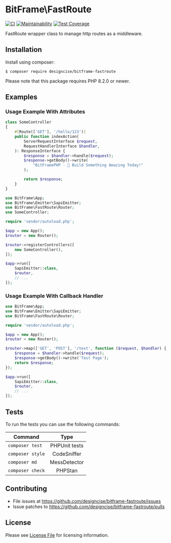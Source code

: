 # BitFrame\FastRoute

[![CI](https://github.com/designcise/bitframe-fastroute/actions/workflows/ci.yml/badge.svg)](https://github.com/designcise/bitframe-fastroute/actions/workflows/ci.yml)
[![Maintainability](https://api.codeclimate.com/v1/badges/b4f08707fc26da971047/maintainability)](https://codeclimate.com/github/designcise/bitframe-fastroute/maintainability)
[![Test Coverage](https://api.codeclimate.com/v1/badges/b4f08707fc26da971047/test_coverage)](https://codeclimate.com/github/designcise/bitframe-fastroute/test_coverage)

FastRoute wrapper class to manage http routes as a middleware.

## Installation

Install using composer:

```
$ composer require designcise/bitframe-fastroute
```

Please note that this package requires PHP 8.2.0 or newer.

## Examples

### Usage Example With Attributes

```php
class SomeController
{
    #[Route(['GET'], '/hello/123')]
    public function indexAction(
        ServerRequestInterface $request,
        RequestHandlerInterface $handler,
    ): ResponseInterface {
        $response = $handler->handle($request);
        $response->getBody()->write(
            "BitFramePHP - 👋 Build Something Amazing Today!"
        );

        return $response;
    }
}
```

```php
use BitFrame\App;
use BitFrame\Emitter\SapiEmitter;
use BitFrame\FastRoute\Router;
use SomeController;

require 'vendor/autoload.php';

$app = new App();
$router = new Router();

$router->registerControllers([
    new SomeController(),
]);

$app->run([
    SapiEmitter::class,
    $router,
    // ...
]);
```

### Usage Example With Callback Handler

```php
use BitFrame\App;
use BitFrame\Emitter\SapiEmitter;
use BitFrame\FastRoute\Router;

require 'vendor/autoload.php';

$app = new App();
$router = new Router();

$router->map(['GET', 'POST'], '/test', function ($request, $handler) {
    $response = $handler->handle($request);
    $response->getBody()->write('Test Page');
    return $response;
});

$app->run([
    SapiEmitter::class,
    $router,
    // ...
]);
```

## Tests

To run the tests you can use the following commands:

| Command          | Type            |
| ---------------- |:---------------:|
| `composer test`  | PHPUnit tests   |
| `composer style` | CodeSniffer     |
| `composer md`    | MessDetector    |
| `composer check` | PHPStan         |

## Contributing

* File issues at https://github.com/designcise/bitframe-fastroute/issues
* Issue patches to https://github.com/designcise/bitframe-fastroute/pulls

## License

Please see [License File](LICENSE.md) for licensing information.